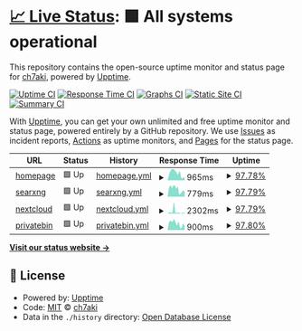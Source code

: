 # [📈 Live Status](https://ch7aki.github.io/status): <!--live status--> **🟩 All systems operational**

This repository contains the open-source uptime monitor and status page for [ch7aki](https://ch7aki.com), powered by [Upptime](https://github.com/upptime/upptime).

[![Uptime CI](https://github.com/ch7aki/status/workflows/Uptime%20CI/badge.svg)](https://github.com/ch7aki/status/actions?query=workflow%3A%22Uptime+CI%22)
[![Response Time CI](https://github.com/ch7aki/status/workflows/Response%20Time%20CI/badge.svg)](https://github.com/ch7aki/status/actions?query=workflow%3A%22Response+Time+CI%22)
[![Graphs CI](https://github.com/ch7aki/status/workflows/Graphs%20CI/badge.svg)](https://github.com/ch7aki/status/actions?query=workflow%3A%22Graphs+CI%22)
[![Static Site CI](https://github.com/ch7aki/status/workflows/Static%20Site%20CI/badge.svg)](https://github.com/ch7aki/status/actions?query=workflow%3A%22Static+Site+CI%22)
[![Summary CI](https://github.com/ch7aki/status/workflows/Summary%20CI/badge.svg)](https://github.com/ch7aki/status/actions?query=workflow%3A%22Summary+CI%22)

With [Upptime](https://upptime.js.org), you can get your own unlimited and free uptime monitor and status page, powered entirely by a GitHub repository. We use [Issues](https://github.com/ch7aki/status/issues) as incident reports, [Actions](https://github.com/ch7aki/status/actions) as uptime monitors, and [Pages](https://ch7aki.github.io/status) for the status page.

<!--start: status pages-->
<!-- This summary is generated by Upptime (https://github.com/upptime/upptime) -->
<!-- Do not edit this manually, your changes will be overwritten -->
<!-- prettier-ignore -->
| URL | Status | History | Response Time | Uptime |
| --- | ------ | ------- | ------------- | ------ |
| <img alt="" src="https://icons.duckduckgo.com/ip3/ch7aki.com.ico" height="13"> [homepage](https://ch7aki.com) | 🟩 Up | [homepage.yml](https://github.com/ch7aki/status/commits/HEAD/history/homepage.yml) | <details><summary><img alt="Response time graph" src="./graphs/homepage/response-time-week.png" height="20"> 965ms</summary><br><a href="https://ch7aki.github.io/status/history/homepage"><img alt="Response time 1092" src="https://img.shields.io/endpoint?url=https%3A%2F%2Fraw.githubusercontent.com%2Fch7aki%2Fstatus%2FHEAD%2Fapi%2Fhomepage%2Fresponse-time.json"></a><br><a href="https://ch7aki.github.io/status/history/homepage"><img alt="24-hour response time 353" src="https://img.shields.io/endpoint?url=https%3A%2F%2Fraw.githubusercontent.com%2Fch7aki%2Fstatus%2FHEAD%2Fapi%2Fhomepage%2Fresponse-time-day.json"></a><br><a href="https://ch7aki.github.io/status/history/homepage"><img alt="7-day response time 965" src="https://img.shields.io/endpoint?url=https%3A%2F%2Fraw.githubusercontent.com%2Fch7aki%2Fstatus%2FHEAD%2Fapi%2Fhomepage%2Fresponse-time-week.json"></a><br><a href="https://ch7aki.github.io/status/history/homepage"><img alt="30-day response time 1100" src="https://img.shields.io/endpoint?url=https%3A%2F%2Fraw.githubusercontent.com%2Fch7aki%2Fstatus%2FHEAD%2Fapi%2Fhomepage%2Fresponse-time-month.json"></a><br><a href="https://ch7aki.github.io/status/history/homepage"><img alt="1-year response time 1092" src="https://img.shields.io/endpoint?url=https%3A%2F%2Fraw.githubusercontent.com%2Fch7aki%2Fstatus%2FHEAD%2Fapi%2Fhomepage%2Fresponse-time-year.json"></a></details> | <details><summary><a href="https://ch7aki.github.io/status/history/homepage">97.78%</a></summary><a href="https://ch7aki.github.io/status/history/homepage"><img alt="All-time uptime 99.49%" src="https://img.shields.io/endpoint?url=https%3A%2F%2Fraw.githubusercontent.com%2Fch7aki%2Fstatus%2FHEAD%2Fapi%2Fhomepage%2Fuptime.json"></a><br><a href="https://ch7aki.github.io/status/history/homepage"><img alt="24-hour uptime 92.94%" src="https://img.shields.io/endpoint?url=https%3A%2F%2Fraw.githubusercontent.com%2Fch7aki%2Fstatus%2FHEAD%2Fapi%2Fhomepage%2Fuptime-day.json"></a><br><a href="https://ch7aki.github.io/status/history/homepage"><img alt="7-day uptime 97.78%" src="https://img.shields.io/endpoint?url=https%3A%2F%2Fraw.githubusercontent.com%2Fch7aki%2Fstatus%2FHEAD%2Fapi%2Fhomepage%2Fuptime-week.json"></a><br><a href="https://ch7aki.github.io/status/history/homepage"><img alt="30-day uptime 99.49%" src="https://img.shields.io/endpoint?url=https%3A%2F%2Fraw.githubusercontent.com%2Fch7aki%2Fstatus%2FHEAD%2Fapi%2Fhomepage%2Fuptime-month.json"></a><br><a href="https://ch7aki.github.io/status/history/homepage"><img alt="1-year uptime 99.49%" src="https://img.shields.io/endpoint?url=https%3A%2F%2Fraw.githubusercontent.com%2Fch7aki%2Fstatus%2FHEAD%2Fapi%2Fhomepage%2Fuptime-year.json"></a></details>
| <img alt="" src="https://icons.duckduckgo.com/ip3/search.ch7aki.com.ico" height="13"> [searxng](https://search.ch7aki.com) | 🟩 Up | [searxng.yml](https://github.com/ch7aki/status/commits/HEAD/history/searxng.yml) | <details><summary><img alt="Response time graph" src="./graphs/searxng/response-time-week.png" height="20"> 779ms</summary><br><a href="https://ch7aki.github.io/status/history/searxng"><img alt="Response time 961" src="https://img.shields.io/endpoint?url=https%3A%2F%2Fraw.githubusercontent.com%2Fch7aki%2Fstatus%2FHEAD%2Fapi%2Fsearxng%2Fresponse-time.json"></a><br><a href="https://ch7aki.github.io/status/history/searxng"><img alt="24-hour response time 418" src="https://img.shields.io/endpoint?url=https%3A%2F%2Fraw.githubusercontent.com%2Fch7aki%2Fstatus%2FHEAD%2Fapi%2Fsearxng%2Fresponse-time-day.json"></a><br><a href="https://ch7aki.github.io/status/history/searxng"><img alt="7-day response time 779" src="https://img.shields.io/endpoint?url=https%3A%2F%2Fraw.githubusercontent.com%2Fch7aki%2Fstatus%2FHEAD%2Fapi%2Fsearxng%2Fresponse-time-week.json"></a><br><a href="https://ch7aki.github.io/status/history/searxng"><img alt="30-day response time 921" src="https://img.shields.io/endpoint?url=https%3A%2F%2Fraw.githubusercontent.com%2Fch7aki%2Fstatus%2FHEAD%2Fapi%2Fsearxng%2Fresponse-time-month.json"></a><br><a href="https://ch7aki.github.io/status/history/searxng"><img alt="1-year response time 961" src="https://img.shields.io/endpoint?url=https%3A%2F%2Fraw.githubusercontent.com%2Fch7aki%2Fstatus%2FHEAD%2Fapi%2Fsearxng%2Fresponse-time-year.json"></a></details> | <details><summary><a href="https://ch7aki.github.io/status/history/searxng">97.79%</a></summary><a href="https://ch7aki.github.io/status/history/searxng"><img alt="All-time uptime 99.49%" src="https://img.shields.io/endpoint?url=https%3A%2F%2Fraw.githubusercontent.com%2Fch7aki%2Fstatus%2FHEAD%2Fapi%2Fsearxng%2Fuptime.json"></a><br><a href="https://ch7aki.github.io/status/history/searxng"><img alt="24-hour uptime 92.94%" src="https://img.shields.io/endpoint?url=https%3A%2F%2Fraw.githubusercontent.com%2Fch7aki%2Fstatus%2FHEAD%2Fapi%2Fsearxng%2Fuptime-day.json"></a><br><a href="https://ch7aki.github.io/status/history/searxng"><img alt="7-day uptime 97.79%" src="https://img.shields.io/endpoint?url=https%3A%2F%2Fraw.githubusercontent.com%2Fch7aki%2Fstatus%2FHEAD%2Fapi%2Fsearxng%2Fuptime-week.json"></a><br><a href="https://ch7aki.github.io/status/history/searxng"><img alt="30-day uptime 99.49%" src="https://img.shields.io/endpoint?url=https%3A%2F%2Fraw.githubusercontent.com%2Fch7aki%2Fstatus%2FHEAD%2Fapi%2Fsearxng%2Fuptime-month.json"></a><br><a href="https://ch7aki.github.io/status/history/searxng"><img alt="1-year uptime 99.49%" src="https://img.shields.io/endpoint?url=https%3A%2F%2Fraw.githubusercontent.com%2Fch7aki%2Fstatus%2FHEAD%2Fapi%2Fsearxng%2Fuptime-year.json"></a></details>
| <img alt="" src="https://icons.duckduckgo.com/ip3/cloud.ch7aki.com.ico" height="13"> [nextcloud](https://cloud.ch7aki.com) | 🟩 Up | [nextcloud.yml](https://github.com/ch7aki/status/commits/HEAD/history/nextcloud.yml) | <details><summary><img alt="Response time graph" src="./graphs/nextcloud/response-time-week.png" height="20"> 2302ms</summary><br><a href="https://ch7aki.github.io/status/history/nextcloud"><img alt="Response time 1612" src="https://img.shields.io/endpoint?url=https%3A%2F%2Fraw.githubusercontent.com%2Fch7aki%2Fstatus%2FHEAD%2Fapi%2Fnextcloud%2Fresponse-time.json"></a><br><a href="https://ch7aki.github.io/status/history/nextcloud"><img alt="24-hour response time 593" src="https://img.shields.io/endpoint?url=https%3A%2F%2Fraw.githubusercontent.com%2Fch7aki%2Fstatus%2FHEAD%2Fapi%2Fnextcloud%2Fresponse-time-day.json"></a><br><a href="https://ch7aki.github.io/status/history/nextcloud"><img alt="7-day response time 2302" src="https://img.shields.io/endpoint?url=https%3A%2F%2Fraw.githubusercontent.com%2Fch7aki%2Fstatus%2FHEAD%2Fapi%2Fnextcloud%2Fresponse-time-week.json"></a><br><a href="https://ch7aki.github.io/status/history/nextcloud"><img alt="30-day response time 1646" src="https://img.shields.io/endpoint?url=https%3A%2F%2Fraw.githubusercontent.com%2Fch7aki%2Fstatus%2FHEAD%2Fapi%2Fnextcloud%2Fresponse-time-month.json"></a><br><a href="https://ch7aki.github.io/status/history/nextcloud"><img alt="1-year response time 1612" src="https://img.shields.io/endpoint?url=https%3A%2F%2Fraw.githubusercontent.com%2Fch7aki%2Fstatus%2FHEAD%2Fapi%2Fnextcloud%2Fresponse-time-year.json"></a></details> | <details><summary><a href="https://ch7aki.github.io/status/history/nextcloud">97.79%</a></summary><a href="https://ch7aki.github.io/status/history/nextcloud"><img alt="All-time uptime 99.49%" src="https://img.shields.io/endpoint?url=https%3A%2F%2Fraw.githubusercontent.com%2Fch7aki%2Fstatus%2FHEAD%2Fapi%2Fnextcloud%2Fuptime.json"></a><br><a href="https://ch7aki.github.io/status/history/nextcloud"><img alt="24-hour uptime 92.94%" src="https://img.shields.io/endpoint?url=https%3A%2F%2Fraw.githubusercontent.com%2Fch7aki%2Fstatus%2FHEAD%2Fapi%2Fnextcloud%2Fuptime-day.json"></a><br><a href="https://ch7aki.github.io/status/history/nextcloud"><img alt="7-day uptime 97.79%" src="https://img.shields.io/endpoint?url=https%3A%2F%2Fraw.githubusercontent.com%2Fch7aki%2Fstatus%2FHEAD%2Fapi%2Fnextcloud%2Fuptime-week.json"></a><br><a href="https://ch7aki.github.io/status/history/nextcloud"><img alt="30-day uptime 99.49%" src="https://img.shields.io/endpoint?url=https%3A%2F%2Fraw.githubusercontent.com%2Fch7aki%2Fstatus%2FHEAD%2Fapi%2Fnextcloud%2Fuptime-month.json"></a><br><a href="https://ch7aki.github.io/status/history/nextcloud"><img alt="1-year uptime 99.49%" src="https://img.shields.io/endpoint?url=https%3A%2F%2Fraw.githubusercontent.com%2Fch7aki%2Fstatus%2FHEAD%2Fapi%2Fnextcloud%2Fuptime-year.json"></a></details>
| <img alt="" src="https://icons.duckduckgo.com/ip3/paste.ch7aki.com.ico" height="13"> [privatebin](https://paste.ch7aki.com) | 🟩 Up | [privatebin.yml](https://github.com/ch7aki/status/commits/HEAD/history/privatebin.yml) | <details><summary><img alt="Response time graph" src="./graphs/privatebin/response-time-week.png" height="20"> 900ms</summary><br><a href="https://ch7aki.github.io/status/history/privatebin"><img alt="Response time 987" src="https://img.shields.io/endpoint?url=https%3A%2F%2Fraw.githubusercontent.com%2Fch7aki%2Fstatus%2FHEAD%2Fapi%2Fprivatebin%2Fresponse-time.json"></a><br><a href="https://ch7aki.github.io/status/history/privatebin"><img alt="24-hour response time 506" src="https://img.shields.io/endpoint?url=https%3A%2F%2Fraw.githubusercontent.com%2Fch7aki%2Fstatus%2FHEAD%2Fapi%2Fprivatebin%2Fresponse-time-day.json"></a><br><a href="https://ch7aki.github.io/status/history/privatebin"><img alt="7-day response time 900" src="https://img.shields.io/endpoint?url=https%3A%2F%2Fraw.githubusercontent.com%2Fch7aki%2Fstatus%2FHEAD%2Fapi%2Fprivatebin%2Fresponse-time-week.json"></a><br><a href="https://ch7aki.github.io/status/history/privatebin"><img alt="30-day response time 987" src="https://img.shields.io/endpoint?url=https%3A%2F%2Fraw.githubusercontent.com%2Fch7aki%2Fstatus%2FHEAD%2Fapi%2Fprivatebin%2Fresponse-time-month.json"></a><br><a href="https://ch7aki.github.io/status/history/privatebin"><img alt="1-year response time 987" src="https://img.shields.io/endpoint?url=https%3A%2F%2Fraw.githubusercontent.com%2Fch7aki%2Fstatus%2FHEAD%2Fapi%2Fprivatebin%2Fresponse-time-year.json"></a></details> | <details><summary><a href="https://ch7aki.github.io/status/history/privatebin">97.80%</a></summary><a href="https://ch7aki.github.io/status/history/privatebin"><img alt="All-time uptime 99.42%" src="https://img.shields.io/endpoint?url=https%3A%2F%2Fraw.githubusercontent.com%2Fch7aki%2Fstatus%2FHEAD%2Fapi%2Fprivatebin%2Fuptime.json"></a><br><a href="https://ch7aki.github.io/status/history/privatebin"><img alt="24-hour uptime 92.94%" src="https://img.shields.io/endpoint?url=https%3A%2F%2Fraw.githubusercontent.com%2Fch7aki%2Fstatus%2FHEAD%2Fapi%2Fprivatebin%2Fuptime-day.json"></a><br><a href="https://ch7aki.github.io/status/history/privatebin"><img alt="7-day uptime 97.80%" src="https://img.shields.io/endpoint?url=https%3A%2F%2Fraw.githubusercontent.com%2Fch7aki%2Fstatus%2FHEAD%2Fapi%2Fprivatebin%2Fuptime-week.json"></a><br><a href="https://ch7aki.github.io/status/history/privatebin"><img alt="30-day uptime 99.42%" src="https://img.shields.io/endpoint?url=https%3A%2F%2Fraw.githubusercontent.com%2Fch7aki%2Fstatus%2FHEAD%2Fapi%2Fprivatebin%2Fuptime-month.json"></a><br><a href="https://ch7aki.github.io/status/history/privatebin"><img alt="1-year uptime 99.42%" src="https://img.shields.io/endpoint?url=https%3A%2F%2Fraw.githubusercontent.com%2Fch7aki%2Fstatus%2FHEAD%2Fapi%2Fprivatebin%2Fuptime-year.json"></a></details>

<!--end: status pages-->

[**Visit our status website →**](https://ch7aki.github.io/status)

## 📄 License

- Powered by: [Upptime](https://github.com/upptime/upptime)
- Code: [MIT](./LICENSE) © [ch7aki](https://ch7aki.com)
- Data in the `./history` directory: [Open Database License](https://opendatacommons.org/licenses/odbl/1-0/)
